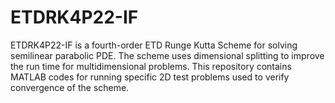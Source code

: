 # ETDRK4P22-IF
ETDRK4P22-IF is a fourth-order ETD Runge Kutta Scheme for solving semilinear parabolic PDE. The scheme uses dimensional splitting to improve the run time for multidimensional problems. 
This repository contains MATLAB codes for running specific 2D test problems used to verify convergence of the scheme.
